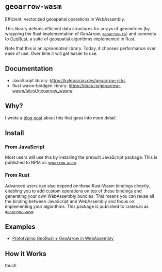 # `geoarrow-wasm`

Efficient, vectorized geospatial operations in WebAssembly.

This library defines efficient data structures for arrays of geometries (by wrapping the Rust implementation of GeoArrow, [`geoarrow-rs`](https://github.com/kylebarron/geoarrow-rs)) and connects to [GeoRust](https://github.com/georust/geo), a suite of geospatial algorithms implemented in Rust.

Note that this is an _opinionated_ library. Today, it chooses performance over ease of use. Over time it will get easier to use.

## Documentation

- JavaScript library: <https://kylebarron.dev/geoarrow-rs/js>
- Rust wasm-bindgen library: <https://docs.rs/geoarrow-wasm/latest/geoarrow_wasm/>

## Why?

I wrote a [blog post](https://kylebarron.dev/blog/geos-wasm) about this that goes into more detail.

## Install

### From JavaScript

Most users will use this by installing the prebuilt JavaScript package. This is published to NPM as [`geoarrow-wasm`](https://npmjs.com/package/geoarrow-wasm).


### From Rust

Advanced users can also depend on these Rust-Wasm bindings directly, enabling you to add custom operations on top of these bindings and generating your own WebAssembly bundles. This means you can reuse all the binding between JavaScript and WebAssembly and focus on implementing your algorithms. This package is published to crates.io as [`geoarrow-wasm`](https://crates.io/crates/geoarrow-wasm).

## Examples

- [Prototyping GeoRust + GeoArrow in WebAssembly](https://observablehq.com/@kylebarron/prototyping-georust-geoarrow-in-webassembly)

## How it Works


touch
